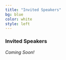 ```yaml
---
title: "Invited Speakers"
bg: blue
color: white
style: left
---
```


### Invited Speakers

*Coming Soon!*
